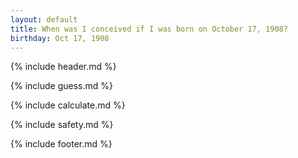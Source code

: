 ```yaml
---
layout: default
title: When was I conceived if I was born on October 17, 1908?
birthday: Oct 17, 1908
---
```


{% include header.md %}

{% include guess.md %}

{% include calculate.md %}

{% include safety.md %}

{% include footer.md %}



